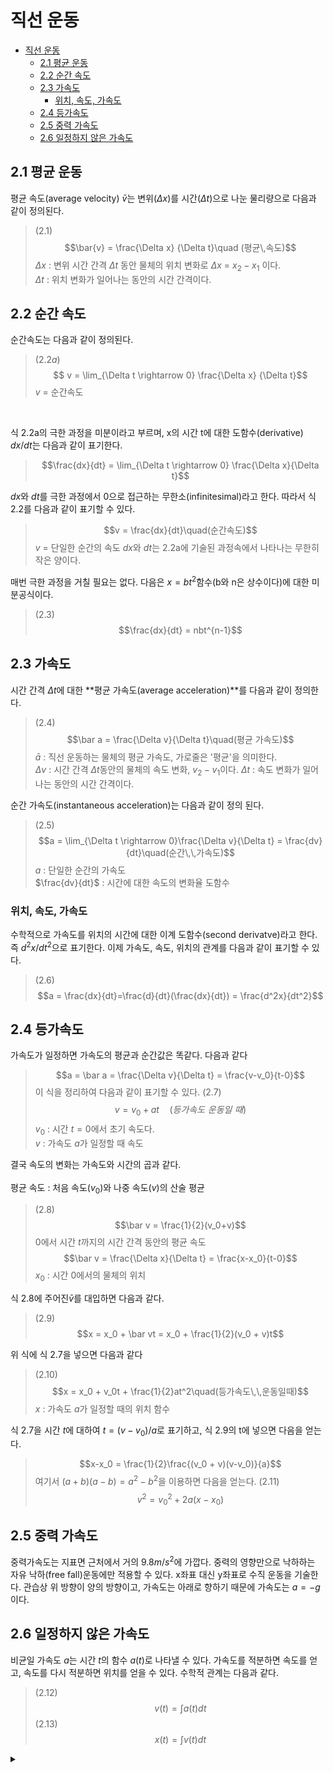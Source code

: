 
# 직선 운동

- [직선 운동](#직선-운동)
  - [2.1 평균 운동](#21-평균-운동)
  - [2.2 순간 속도](#22-순간-속도)
  - [2.3 가속도](#23-가속도)
    - [위치, 속도, 가속도](#위치-속도-가속도)
  - [2.4 등가속도](#24-등가속도)
  - [2.5 중력 가속도](#25-중력-가속도)
  - [2.6 일정하지 않은 가속도](#26-일정하지-않은-가속도)

## 2.1 평균 운동
평균 속도(average velocity) $\bar{v}$는 변위($\Delta x$)를 시간($\Delta t$)으로 나눈 물리량으로 다음과 같이 정의된다.

>$(2.1)$
>$$\bar{v} = \frac{\Delta x} {\Delta t}\quad (평균\,속도)$$
>$\Delta x$ : 변위 시간 간격 $\Delta t$ 동안 물체의 위치 변화로 $\Delta x$ = $x_2 - x_1$ 이다.<br>
>$\Delta t$ : 위치 변화가 일어나는 동안의 시간 간격이다.


## 2.2 순간 속도
순간속도는 다음과 같이 정의된다.
>$(2.2a)$
>$$ v = \lim_{\Delta t \rightarrow 0} \frac{\Delta x} {\Delta t}$$
>$v$ = 순간속도
<br>

식 2.2a의 극한 과정을 미분이라고 부르며, x의 시간 t에 대한 도함수(derivative) $dx/dt$는 다음과 같이 표기한다.

>$$\frac{dx}{dt} = \lim_{\Delta t \rightarrow 0} \frac{\Delta x}{\Delta t}$$

$dx$와 $dt$를 극한 과정에서 0으로 접근하는 무한소(infinitesimal)라고 한다. 따라서 식 2.2를  다음과 같이 표기할 수 있다.

>$$v = \frac{dx}{dt}\quad(순간속도)$$
>$v$ = 단일한 순간의 속도
>$dx$와 $dt$는 2.2a에 기술된 과정속에서 나타나는 무한히 작은 양이다.

매번 극한 과정을 거칠 필요는 없다. 다음은 $x = bt^2$함수(b와 n은 상수이다)에 대한 미분공식이다.
>$(2.3)$
>$$\frac{dx}{dt} = nbt^{n-1}$$

## 2.3 가속도
시간 간격 $\Delta t$에 대한 **평균 가속도(average acceleration)**를 다음과 같이 정의한다.

>$(2.4)$
>$$\bar a = \frac{\Delta v}{\Delta t}\quad(평균 가속도)$$
>$\bar a$ : 직선 운동하는 물체의 평균 가속도, 가로줄은 '평균'을 의미한다.<br>
>$\Delta v$ : 시간 간격 $\Delta t$동안의 물체의 속도 변화, $v_2-v_1$이다.
>$\Delta t$ : 속도 변화가 일어나는 동안의 시간 간격이다.

순간 가속도(instantaneous acceleration)는 다음과 같이 정의 된다.
>$(2.5)$
>$$a = \lim_{\Delta t \rightarrow 0}\frac{\Delta v}{\Delta 
t} = \frac{dv}{dt}\quad(순간\,\,가속도)$$
>$a$ : 단일한 순간의 가속도<br>
>$\frac{dv}{dt}$ : 시간에 대한 속도의 변화율 도함수

### 위치, 속도, 가속도

수학적으로 가속도를 위치의 시간에 대한 이계 도함수(second derivatve)라고 한다. 즉 $d^2x/dt^2$으로 표기한다. 이제 가속도, 속도, 위치의 관계를 다음과 같이 표기할 수 있다.
>$(2.6)$
>$$a = \frac{dx}{dt}=\frac{d}{dt}(\frac{dx}{dt}) = \frac{d^2x}{dt^2}$$

## 2.4 등가속도

가속도가 일정하면 가속도의 평균과 순간값은 똑같다. 다음과 같다
>$$a = \bar a = \frac{\Delta v}{\Delta t} = \frac{v-v_0}{t-0}$$
이 식을 정리하여 다음과 같이 표기할 수 있다.
>$(2.7)$
>$$v=v_0 + at\quad(등가속도\,\,운동일\,\,때)$$
>$v_0$ : 시간 $t=0$에서 초기 속도다.<br>
>$v$ : 가속도 $a$가 일정할 때 속도

결국 속도의 변화는 가속도와 시간의 곱과 같다.<br><br>
평균 속도 : 처음 속도($v_0$)와 나중 속도($v$)의 산술 평균
>$(2.8)$
>$$\bar v = \frac{1}{2}(v_0+v)$$
0에서 시간 $t$까지의 시간 간격 동안의 평균 속도
>$$\bar v = \frac{\Delta x}{\Delta t} = \frac{x-x_0}{t-0}$$
>$x_0$ : 시간 0에서의 물체의 위치

식 2.8에 주어진$\bar v$를 대입하면 다음과 같다.
>$(2.9)$
>$$x = x_0 + \bar vt = x_0 + \frac{1}{2}(v_0 + v)t$$

위 식에 식 2.7을 넣으면 다음과 같다
>$(2.10)$
>$$x = x_0 + v_0t + \frac{1}{2}at^2\quad(등가속도\,\,운동일때)$$
>$x$ : 가속도 $a$가 일정할 때의 위치 함수

식 2.7을 시간 $t$에 대하여 $t=(v-v_0)/a$로 표기하고, 식 2.9의 t에 넣으면 다음을 얻는다.
>$$x-x_0 = \frac{1}{2}\frac{(v_0 + v)(v-v_0)}{a}$$
여기서 $(a+b)(a-b) = a^2-b^2$을 이용하면 다음을 얻는다.
>$(2.11)$
>$$v^2 = v_0^2 + 2a(x-x_0)$$

## 2.5 중력 가속도
중력가속도는 지표면 근처에서 거의 $9.8m/s^2$에 가깝다. 중력의 영향만으로 낙하하는 자유 낙하(free fall)운동에만 적용할 수 있다. x좌표 대신 y좌표로 수직 운동을 기술한다. 관습상 위 방향이 양의 방향이고, 가속도는 아래로 향하기 때문에 가속도는 $a = -g$이다.

## 2.6 일정하지 않은 가속도

비균일 가속도 $a$는 시간 $t$의 함수 $a(t)$로 나타낼 수 있다. 가속도를 적분하면 속도를 얻고, 속도를 다시 적분하면 위치를 얻을 수 있다. 수학적 관계는 다음과 같다.
>$(2.12)$
>$$v(t) = \int a(t)dt$$
>$(2.13)$
>$$x(t) = \int v(t)dt$$

<details>

<summary></summary>

dfsdfsdfsdfa
</detials>

ㄴㅇㄹㄴㅇㅁㄻ